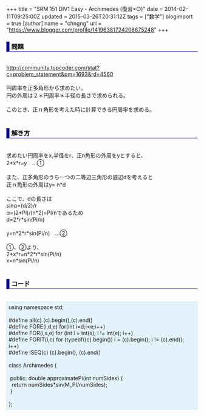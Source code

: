 +++
title = "SRM 151 DIV1 Easy - Archimedes (復習×○)"
date = 2014-02-11T09:25:00Z
updated = 2015-03-26T20:31:12Z
tags = ["数学"]
blogimport = true 
[author]
	name = "chngng"
	uri = "https://www.blogger.com/profile/14196381724208675248"
+++

<div dir="ltr" style="text-align: left;" trbidi="on"><h3 style="border-bottom: 2px solid slateblue; border-left: 8px solid navy; color: black; padding: 0px 0px 1px 5px;">問題 </h3><br /><a href="http://community.topcoder.com/stat?c=problem_statement&amp;pm=1693&amp;rd=4560" target="_blank">http://community.topcoder.com/stat?c=problem_statement&amp;pm=1693&amp;rd=4560</a><br /><br />円周率を正多角形から求めたい。<br />円の外周は２＊円周率＊半径の長さで求められる。<br /><br />このとき、正ｎ角形を考えた時に計算できる円周率を求める。<br /><br /><h3 style="border-bottom: 2px solid slateblue; border-left: 8px solid navy; color: black; padding: 0px 0px 1px 5px;">解き方 </h3><br />求めたい円周率をx,半径をr、正n角形の外周をyとすると、<br />2*x*r=y　...①<br /><br />また、正多角形のうち一つの二等辺三角形の底辺dを考えると<br />正ｎ角形の外周はy= n*d<br /><br />ここで、dの長さは<br />sinα=(d/2)/r<br />α=(2*Pi)/(n*2)=Pi/nであるため<br />d=2*r*sin(Pi/n)<br /><br />y=n*2*r*sin(Pi/n)　...②<br /><br />①、②より、<br />2*x*r=n*2*r*sin(Pi/n)<br />x=n*sin(Pi/n)<br /><br /><h3 style="border-bottom: 2px solid slateblue; border-left: 8px solid navy; color: black; padding: 0px 0px 1px 5px;">コード </h3><br /><div style="background-color: #e3f2fb; border: 1px dotted #CCCCCC; padding: 5px;">using namespace std;<br /><br />#define all(c) (c).begin(),(c).end()<br />#define FORE(i,d,e) for(int i=d;i&lt;e;i++)<br />#define FOR(i,s,e) for (int i = int(s); i != int(e); i++)<br />#define FORIT(i,c) for (typeof((c).begin()) i = (c).begin(); i != (c).end(); i++)<br />#define ISEQ(c) (c).begin(), (c).end()<br /><br />class Archimedes {<br /><br /><span class="Apple-tab-span" style="white-space: pre;"> </span>public: double approximatePi(int numSides) {<br /><span class="Apple-tab-span" style="white-space: pre;">  </span>return numSides*sin(M_PI/numSides);<br /><span class="Apple-tab-span" style="white-space: pre;"> </span>}<br /><br />};</div></div>
